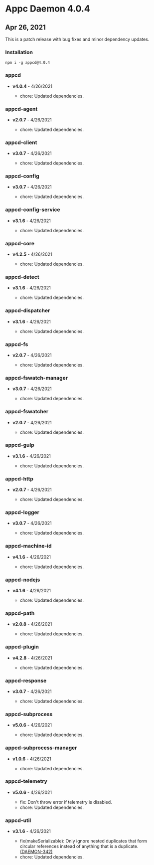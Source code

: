 # Appc Daemon 4.0.4

## Apr 26, 2021

This is a patch release with bug fixes and minor dependency updates.

### Installation

```
npm i -g appcd@4.0.4
```

### appcd

 * **v4.0.4** - 4/26/2021

   * chore: Updated dependencies.

### appcd-agent

 * **v2.0.7** - 4/26/2021

   * chore: Updated dependencies.

### appcd-client

 * **v3.0.7** - 4/26/2021

   * chore: Updated dependencies.

### appcd-config

 * **v3.0.7** - 4/26/2021

   * chore: Updated dependencies.

### appcd-config-service

 * **v3.1.6** - 4/26/2021

   * chore: Updated dependencies.

### appcd-core

 * **v4.2.5** - 4/26/2021

   * chore: Updated dependencies.

### appcd-detect

 * **v3.1.6** - 4/26/2021

   * chore: Updated dependencies.

### appcd-dispatcher

 * **v3.1.6** - 4/26/2021

   * chore: Updated dependencies.

### appcd-fs

 * **v2.0.7** - 4/26/2021

   * chore: Updated dependencies.

### appcd-fswatch-manager

 * **v3.0.7** - 4/26/2021

   * chore: Updated dependencies.

### appcd-fswatcher

 * **v2.0.7** - 4/26/2021

   * chore: Updated dependencies.

### appcd-gulp

 * **v3.1.6** - 4/26/2021

   * chore: Updated dependencies.

### appcd-http

 * **v2.0.7** - 4/26/2021

   * chore: Updated dependencies.

### appcd-logger

 * **v3.0.7** - 4/26/2021

   * chore: Updated dependencies.

### appcd-machine-id

 * **v4.1.6** - 4/26/2021

   * chore: Updated dependencies.

### appcd-nodejs

 * **v4.1.6** - 4/26/2021

   * chore: Updated dependencies.

### appcd-path

 * **v2.0.8** - 4/26/2021

   * chore: Updated dependencies.

### appcd-plugin

 * **v4.2.8** - 4/26/2021

   * chore: Updated dependencies.

### appcd-response

 * **v3.0.7** - 4/26/2021

   * chore: Updated dependencies.

### appcd-subprocess

 * **v5.0.6** - 4/26/2021

   * chore: Updated dependencies.

### appcd-subprocess-manager

 * **v1.0.6** - 4/26/2021

   * chore: Updated dependencies.

### appcd-telemetry

 * **v5.0.6** - 4/26/2021

   * fix: Don't throw error if telemetry is disabled.
   * chore: Updated dependencies.

### appcd-util

 * **v3.1.6** - 4/26/2021

   * fix(makeSerializable): Only ignore nested duplicates that form circular references instead of
     anything that is a duplicate. [(DAEMON-342)](https://jira.appcelerator.org/browse/DAEMON-342)
   * chore: Updated dependencies.